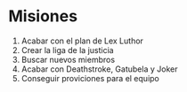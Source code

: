 # Misiones

1. Acabar con el plan de Lex Luthor
2. Crear la liga de la justicia
3. Buscar nuevos miembros
4. Acabar con Deathstroke, Gatubela y Joker
5. Conseguir proviciones para el equipo